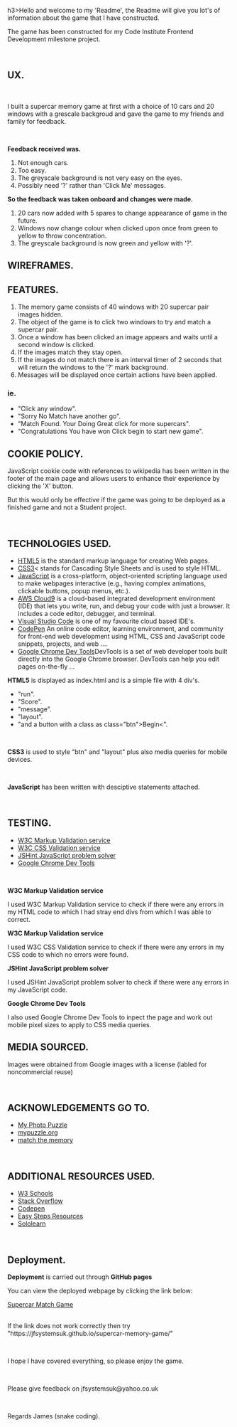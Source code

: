 h3>Hello and welcome to my 'Readme', the Readme will give you lot's of information about the game that I have constructed.</h3><br>

<p>The game has been constructed for my Code Institute Frontend Development milestone project.</p><br>

<h2>UX.</h2><br>

<p>I built a supercar memory game at first with a choice of 10 cars and 20 windows with a grescale backgroud and gave the game to my friends and family for feedback.</p><br>

<p><strong>Feedback received was.</strong></p>

<ol>

<li>Not enough cars.</li>
<li>Too easy.</li>
<li>The greyscale background is not very easy on the eyes.</li>
<li>Possibly need '?' rather than 'Click Me' messages.</li>

</ol>

<p><strong>
So the feedback was taken onboard and changes were made.
</strong></p>

<ol>
<li>20 cars now added with 5 spares to change appearance of game in the future.</li>
<li>Windows now change colour when clicked upon once from green to yellow to throw concentration.</li>
<li>The greyscale background is now green and yellow with '?'.</li>
</ol>


<h2>WIREFRAMES.</h2>


















<h2>FEATURES.</h2>

<ol>
<li>The memory game consists of 40 windows with 20 supercar pair images hidden.</li>
<li>The object of the game is to click two windows to try and match a supercar pair.</li>
<li>Once a window has been clicked an image appears and waits until a second window is clicked.</li>
<li>If the images match they stay open.</li>
<li>If the images do not match there is an interval timer of 2 seconds that will return the windows to the '?' mark background.</li>
<li>Messages will be displayed once certain actions have been applied.</li>
</ol>

<h3>ie.</h3>

<ul>
<li>"Click any window".</li>
<li>"Sorry No Match have another go".</li>
<li>"Match Found. Your Doing Great click for more supercars".</li>
<li>"Congratulations You have won Click begin to start new game".</li>
</ul>


<h2>COOKIE POLICY.</h2>

<p>JavaScript cookie code with references to wikipedia has been written in the footer of the main page and allows users to enhance their experience by clicking the 'X' button.<br>
<p>But this would only be effective if the game was going to be deployed as a finished game and not a Student project.</p><br>

<h2>TECHNOLOGIES USED.</h2>

<ul>
<li><a href="https://www.w3schools.com/html/html_intro.asp">HTML5</a> is the standard markup language for creating Web pages.</li>
<li><a href="https://www.w3schools.com/css/default.asp">CSS3</a>< stands for Cascading Style Sheets and is used to style HTML.</li>
<li><a href="https://www.w3schools.com/js/js_intro.asp">JavaScript</a> is a cross-platform, object-oriented scripting language used to make webpages interactive (e.g., having complex animations, clickable buttons, popup menus, etc.).</li>
<li><a href="https://aws.amazon.com/cloud9/">AWS Cloud9</a> is a cloud-based integrated development environment (IDE) that lets you write, run, and debug your code with just a browser. It includes a code editor, debugger, and terminal.</li>
<li><a href="https://code.visualstudio.com/">Visual Studio Code</a> is one of my favourite cloud based IDE's.</li>
<li><a href="https://codepen.io/">CodePen</a> An online code editor, learning environment, and community for front-end web development using HTML, CSS and JavaScript code snippets, projects, and web ....</li>
<li><a href="https://developers.google.com/web/tools/chrome-devtools">Google Chrome Dev Tools</a>DevTools is a set of web developer tools built directly into the Google Chrome browser. DevTools can help you edit pages on-the-fly ...</li>
</ul>



<p><strong>HTML5</strong> is displayed as index.html and is a simple file with 4 div's.</p>

<ul>
<li>"run".</li>
<li>"Score".</li>
<li>"message".</li>
<li>"layout".</li>
<li>"and a button with a class as class="btn">Begin<".</li>
</ul>
</br>

<p><strong>CSS3</strong> is used to style "btn" and "layout" plus also media queries for mobile devices.</p><br>

<p><strong>JavaScript</strong> has been written with desciptive statements attached.</p><br>


<h2>TESTING.</h2>

<ul>
<li><a href="https://validator.w3.org/">W3C Markup Validation service</a></li>
<li><a href="https://jigsaw.w3.org/css-validator/">W3C CSS Validation service</a></li>
<li><a href="https://jshint.com/">JSHint JavaScript problem solver</a></li>
<li><a href="https://developers.google.com/web/tools/chrome-devtools">Google Chrome Dev Tools</a></li>
</ul>
</br>

<p><strong>W3C Markup Validation service</strong></p>
<p>I used W3C Markup Validation service to check if there were any errors in my HTML code to which I had stray end divs from which I was able to correct.</p>

<p><strong>W3C Markup Validation service</strong></p>
<p>I used W3C CSS Validation service to check if there were any errors in my CSS code to which no errors were found.</p>

<p><strong>JSHint JavaScript problem solver</strong></p>
<p>I used JSHint JavaScript problem solver to check if there were any errors in my JavaScript code.</p>

<p><strong>Google Chrome Dev Tools</strong></p>
<p>I also used Google Chrome Dev Tools to inpect the page and work out mobile pixel sizes to apply to CSS media queries.</p>



<h2>MEDIA SOURCED.</h2>

<p>Images were obtained from Google images with a license (labled for noncommercial reuse)</p><br>


<h2>ACKNOWLEDGEMENTS GO TO.</h2>

<ul>
<li><a href="https://www.myphotopuzzle.co.uk/">My Photo Puzzle</a></li>
<li><a href="http://mypuzzle.org/">mypuzzle.org</a></li>
<li><a href="https://matchthememory.com/">match the memory</a></li>
</ul><br>

<h2>ADDITIONAL RESOURCES USED.</h2>

<ul>
<li><a href="https://www.w3schools.com/html/html_intro.asp">W3 Schools</a></li>
<li><a href="https://stackoverflow.com/">Stack Overflow</a></li>
<li><a href="https://codepen.io/">Codepen</a></li>
<li><a href="http://ineasysteps.com/">Easy Steps Resources</a></li>
<li><a href="https://www.sololearn.com/">Sololearn</a></li>
</ul><br>

<h2>Deployment.</h2>

<p><strong>Deployment</strong> is carried out through <strong>GitHub pages</strong></p>
<p>You can view the deployed webpage by clicking the link below:</p>

<a href="https://jfsystemsuk.github.io/supercar-memory-game/">Supercar Match Game</a></br>
</br>
<p>If the link does not work correctly then try "https://jfsystemsuk.github.io/supercar-memory-game/"</p>
</br>


<p>I hope I have covered everything, so please enjoy the game.</p><br>

<p>Please give feedback on jfsystemsuk@yahoo.co.uk</p><br>

<p>Regards James (snake coding).</p><br>



 
  </body>
  </html>
